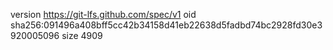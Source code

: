 version https://git-lfs.github.com/spec/v1
oid sha256:091496a408bff5cc42b34158d41eb22638d5fadbd74bc2928fd30e3920005096
size 4909
